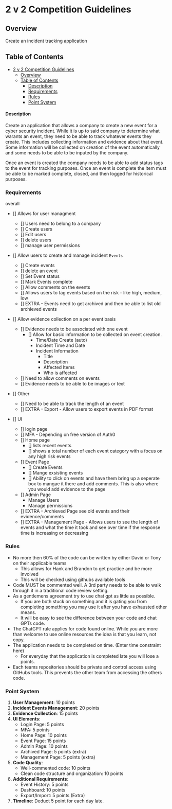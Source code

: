 # 2 v 2 Competition Guidelines

## Overview
Create an incident tracking application

## Table of Contents
- [2 v 2 Competition Guidelines](#2-v-2-competition-guidelines)
  - [Overview](#overview)
  - [Table of Contents](#table-of-contents)
      - [Description](#description)
    - [Requirements](#requirements)
    - [Rules](#rules)
    - [Point System](#point-system)

#### Description
Create an application that allows a company to create a new event for a cyber security incident. While it is up to said company to determine what warants an event, they need to be able to track whatever events they create. This includes collecting information and evidence about that event. Some information will be collected on creation of the event automatically and some needs to be able to be inputed by the company. 

Once an event is created the company needs to be able to add status tags to the event for tracking purposes. Once an event is complete the item must be able to be marked complete, closed, and then logged for historical purposes.

### Requirements
overall
- [] Allows for user managment
  - [] Users need to belong to a company
  - [] Create users
  - [] Edit users
  - [] delete users
  - [] manage user permissions
- [] Allow users to create and manage incident `Events`
  - [] Create events
  - [] delete an event
  - [] Set Event status
  - [] Mark Events complete
  - [] Allow comments on the events
  - [] Allows users to tag events based on the risk - like high, medium, low
  - [] EXTRA - Events need to get archived and then be able to list old archieved events
- [] Allow evidence collection on a per event basis
  - [] Evidence needs to be associated with one event
    - [] Allow for basic information to be collected on event creation.
      - Time/Date Create (auto)
      - Incident Time and Date
      - Incident Information
        - Title
        - Description
        - Affected Items
        - Who is affected
  - [] Need to allow comments on events
  - [] Evidence needs to be able to be images or text
- [] Other
  - [] Need to be able to track the length of an event
  - [] EXTRA - Export - Allow users to export events in PDF format
 

- [] UI
  - [] login page
  - [] MFA - Depending on free version of Auth0
  - [] Home page
    - [] lists recent events
    - [] shows a total number of each event category with a focus on any high risk events
  - [] Event Page
    - [] Create Events
    - [] Mange exsisting events
    - [] Ability to click on events and have them bring up a seperate box to mangae it there and add comments. This is also where you would add evidence to the page
  - [] Admin Page
    - Manage Users
    - Manage permissions
  - [] EXTRA - Archieved Page see old events and their evidence/comments
  - [] EXTRA - Management Page - Allows users to see the length of events and what the time it took and see over time if the response time is increasing or decreasing


### Rules

- No more then 60% of the code can be written by either David or Tony on their applicable teams
  - This allows for Hank and Brandon to get practice and be more involved
  - This will be checked using githubs available tools
- Code MUST be commented well. A 3rd party needs to be able to walk through it in a traditional code review setting.
- As a gentlemens agreement try to use chat gpt as little as possible.
  - If you are both stuck on something and it is gating you from completing something you may use it after you have exhausted other means.
  - It will be easy to see the difference between your code and chat GPTs code.
- The ChatGPT rule applies for code found online. While you are more than welcome to use online resources the idea is that you learn, not copy.
- The application needs to be completed on time. (Enter time constraint here)
  - For everyday that the application is completed late you will lose a points.
- Each teams repositories should be private and control access using GitHubs tools. This prevents the other team from accessing the others code.

### Point System 

1. **User Management**: 10 points
2. **Incident Events Management**: 20 points
3. **Evidence Collection**: 15 points
4. **UI Elements**:
   - Login Page: 5 points
   - MFA: 5 points
   - Home Page: 10 points
   - Event Page: 15 points
   - Admin Page: 10 points
   - Archived Page: 5 points (extra)
   - Management Page: 5 points (extra)
5. **Code Quality**:
   - Well-commented code: 10 points
   - Clean code structure and organization: 10 points
6. **Additional Requirements**:
   - Event History: 5 points
   - Dashboard: 10 points
   - Export/Import: 5 points (Extra)
7. **Timeline**: Deduct 5 point for each day late.


